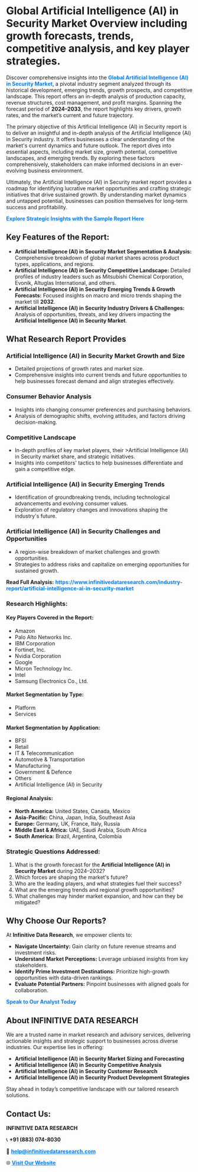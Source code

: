 <h1>Global Artificial Intelligence (AI) in Security Market Overview including growth forecasts, trends, competitive analysis, and key player strategies.</h1>
<p>
Discover comprehensive insights into the 
<a href="https://www.infinitivedataresearch.com/industry-report/artificial-intelligence-ai-in-security-market" rel="dofollow" style="color: #007BFF; text-decoration: none;"><strong>Global Artificial Intelligence (AI) in Security Market</strong></a>, a pivotal industry segment analyzed through its historical development, emerging trends, growth prospects, and competitive landscape. This report offers an in-depth analysis of production capacity, revenue structures, cost management, and profit margins. Spanning the forecast period of <strong>2024–2033</strong>, the report highlights key drivers, growth rates, and the market’s current and future trajectory.
</p>
<p>
The primary objective of this Artificial Intelligence (AI) in Security report is to deliver an insightful and in-depth analysis of the Artificial Intelligence (AI) in Security industry. It offers businesses a clear understanding of the market's current dynamics and future outlook. The report dives into essential aspects, including market size, growth potential, competitive landscapes, and emerging trends. By exploring these factors comprehensively, stakeholders can make informed decisions in an ever-evolving business environment.
</p>
<p>
Ultimately, the Artificial Intelligence (AI) in Security market report provides a roadmap for identifying lucrative market opportunities and crafting strategic initiatives that drive sustained growth. By understanding market dynamics and untapped potential, businesses can position themselves for long-term success and profitability.
</p>
<p>
<a href="https://www.infinitivedataresearch.com/request-sample/reportId=112689" style="color: #007BFF; text-decoration: none;"><strong>Explore Strategic Insights with the Sample Report Here</strong></a>
</p>

<h2>Key Features of the Report:</h2>
<ul>
<li><strong>Artificial Intelligence (AI) in Security Market Segmentation & Analysis:</strong> Comprehensive breakdown of global market shares across product types, applications, and regions.</li>
<li><strong>Artificial Intelligence (AI) in Security Competitive Landscape:</strong> Detailed profiles of industry leaders such as Mitsubishi Chemical Corporation, Evonik, Altuglas International, and others.</li>
<li><strong>Artificial Intelligence (AI) in Security Emerging Trends & Growth Forecasts:</strong> Focused insights on macro and micro trends shaping the market till <strong>2032</strong>.</li>
<li><strong>Artificial Intelligence (AI) in Security Industry Drivers & Challenges:</strong> Analysis of opportunities, threats, and key drivers impacting the <strong>Artificial Intelligence (AI) in Security Market</strong>.</li>
</ul>

<h2>What Research Report Provides</h2>
<h3>Artificial Intelligence (AI) in Security Market Growth and Size</h3>
<ul>
<li>Detailed projections of growth rates and market size.</li>
<li>Comprehensive insights into current trends and future opportunities to help businesses forecast demand and align strategies effectively.</li>
</ul>

<h3>Consumer Behavior Analysis</h3>
<ul>
<li>Insights into changing consumer preferences and purchasing behaviors.</li>
<li>Analysis of demographic shifts, evolving attitudes, and factors driving decision-making.</li>
</ul>

<h3>Competitive Landscape</h3>
<ul>
<li>In-depth profiles of key market players, their >Artificial Intelligence (AI) in Security market share, and strategic initiatives.</li>
<li>Insights into competitors' tactics to help businesses differentiate and gain a competitive edge.</li>
</ul>

<h3>Artificial Intelligence (AI) in Security Emerging Trends</h3>
<ul>
<li>Identification of groundbreaking trends, including technological advancements and evolving consumer values.</li>
<li>Exploration of regulatory changes and innovations shaping the industry's future.</li>
</ul>

<h3>Artificial Intelligence (AI) in Security Challenges and Opportunities</h3>
<ul>
<li>A region-wise breakdown of market challenges and growth opportunities.</li>
<li>Strategies to address risks and capitalize on emerging opportunities for sustained growth.</li>
</ul>
<p><strong>Read Full Analysis:</strong> <a href="https://www.infinitivedataresearch.com/industry-report/artificial-intelligence-ai-in-security-market" rel="dofollow" style="color: #007BFF; text-decoration: none;"><strong>https://www.infinitivedataresearch.com/industry-report/artificial-intelligence-ai-in-security-market</strong></a></p>
<h3>Research Highlights:</h3>
<h4>Key Players Covered in the Report:</h4>
<ul><li>Amazon</li><li>Palo Alto Networks Inc.</li><li>IBM Corporation</li><li>Fortinet, Inc.</li><li>Nvidia Corporation</li><li>Google</li><li>Micron Technology Inc.</li><li>Intel</li><li>Samsung Electronics Co., Ltd.</li></ul>
<h4>Market Segmentation by Type:</h4>
<ul><li>Platform</li><li>Services</li></ul>
<h4>Market Segmentation by Application:</h4>
<ul><li>BFSI</li><li>Retail</li><li>IT &amp; Telecommunication</li><li>Automotive &amp; Transportation</li><li>Manufacturing</li><li>Government &amp; Defence</li><li>Others</li><li>Artificial Intelligence (AI) in Security</li></ul>

<h4>Regional Analysis:</h4>
<ul>
<li><strong>North America:</strong> United States, Canada, Mexico</li>
<li><strong>Asia-Pacific:</strong> China, Japan, India, Southeast Asia</li>
<li><strong>Europe:</strong> Germany, UK, France, Italy, Russia</li>
<li><strong>Middle East & Africa:</strong> UAE, Saudi Arabia, South Africa</li>
<li><strong>South America:</strong> Brazil, Argentina, Colombia</li>
</ul>

<h3>Strategic Questions Addressed:</h3>
<ol>
<li>What is the growth forecast for the <strong>Artificial Intelligence (AI) in Security Market</strong> during 2024–2032?</li>
<li>Which forces are shaping the market's future?</li>
<li>Who are the leading players, and what strategies fuel their success?</li>
<li>What are the emerging trends and regional growth opportunities?</li>
<li>What challenges may hinder market expansion, and how can they be mitigated?</li>
</ol>

<h2>Why Choose Our Reports?</h2>
<p>At <strong>Infinitive Data Research</strong>, we empower clients to:</p>
<ul>
<li><strong>Navigate Uncertainty:</strong> Gain clarity on future revenue streams and investment risks.</li>
<li><strong>Understand Market Perceptions:</strong> Leverage unbiased insights from key stakeholders.</li>
<li><strong>Identify Prime Investment Destinations:</strong> Prioritize high-growth opportunities with data-driven rankings.</li>
<li><strong>Evaluate Potential Partners:</strong> Pinpoint businesses with aligned goals for collaboration.</li>
</ul>
<p><a href="https://www.infinitivedataresearch.com/industry-report/artificial-intelligence-ai-in-security-market" rel="dofollow" style="color: #007BFF; text-decoration: none;"><strong>Speak to Our Analyst Today</strong></a></p>

<h2>About INFINITIVE DATA RESEARCH</h2>
<p>We are a trusted name in market research and advisory services, delivering actionable insights and strategic support to businesses across diverse industries. Our expertise lies in offering:</p>
<ul>
<li><strong>Artificial Intelligence (AI) in Security Market Sizing and Forecasting</strong></li>
<li><strong>Artificial Intelligence (AI) in Security Competitive Analysis</strong></li>
<li><strong>Artificial Intelligence (AI) in Security Customer Research</strong></li>
<li><strong>Artificial Intelligence (AI) in Security Product Development Strategies</strong></li>
</ul>
<p>Stay ahead in today’s competitive landscape with our tailored research solutions.</p>

<h2>Contact Us:</h2>
<p><strong>INFINITIVE DATA RESEARCH</strong></p>
<p>📞 <strong>+91 (883) 074-8030</strong></p>
<p>📧 <strong><a href="mailto:help@infinitivedataresearch.com" style="color: #007BFF;">help@infinitivedataresearch.com</a></strong></p>
<p>🌐 <strong><a href="https://www.infinitivedataresearch.com" rel="dofollow" style="color: #007BFF;">Visit Our Website</a></strong></p>